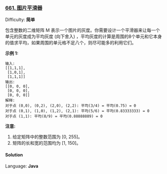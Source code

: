 ### [661\. 图片平滑器](https://leetcode-cn.com/problems/image-smoother/)

Difficulty: **简单**


包含整数的二维矩阵 M 表示一个图片的灰度。你需要设计一个平滑器来让每一个单元的灰度成为平均灰度 (向下舍入) ，平均灰度的计算是周围的8个单元和它本身的值求平均，如果周围的单元格不足八个，则尽可能多的利用它们。

**示例 1:**

```
输入:
[[1,1,1],
 [1,0,1],
 [1,1,1]]
输出:
[[0, 0, 0],
 [0, 0, 0],
 [0, 0, 0]]
解释:
对于点 (0,0), (0,2), (2,0), (2,2): 平均(3/4) = 平均(0.75) = 0
对于点 (0,1), (1,0), (1,2), (2,1): 平均(5/6) = 平均(0.83333333) = 0
对于点 (1,1): 平均(8/9) = 平均(0.88888889) = 0
```

**注意:**

1.  给定矩阵中的整数范围为 [0, 255]。
2.  矩阵的长和宽的范围均为 [1, 150]。


#### Solution

Language: **Java**

```java
​
```